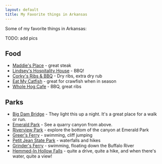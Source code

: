 ```yaml
---
layout: default
title: My Favorite things in Arkansas
---
```


Some of my favorite things in Arkansas:

TODO: add pics

## Food

- [Maddie's Place](https://goo.gl/maps/tTdxBEg7daQG4q1WA) - great steak
- [Lindsey's Hospitality House](https://g.page/Lindseybbq?share) - BBQ!
- [Corky's Ribs & BBQ](https://goo.gl/maps/VNqdW3eydJn3Xu4B9) - Dry ribs, extra dry rub
- [Eat My Catfish](https://goo.gl/maps/xxWbY7hpyLuiMTMc8) - great for crawfish when in season
- [Whole Hog Cafe](https://goo.gl/maps/YSQT6rcXMUcNrjG38) - BBQ, great ribs

## Parks

- [Big Dam Bridge](https://goo.gl/maps/6MtWDYdDvre6ydws6) - They light this up a night. It's a great place for a walk or run.
- [Emerald Park](https://goo.gl/maps/ETnkZhNiC9gnJyTP6) - See a quarry canyon from above.
- [Riverview Park](https://goo.gl/maps/mYYxk3WcEouypAze7) - explore the bottom of the canyon at Emerald Park
- [Greer's Ferry](https://goo.gl/maps/3ivV3QCAeKEXnujK9) - swimming, cliff jumping
- [Petit Jean State Park](https://goo.gl/maps/Snf2r8YA43zbSejJ9) - waterfalls and hikes
- [Grinder's Ferry](https://goo.gl/maps/RZAXfwmCGbBWT29W9) - swimming, floating down the Buffalo River
- [Hemmed-In Hollow Falls](https://goo.gl/maps/GkAu6kUryd1SxpPE7) - quite a drive, quite a hike, and when there's water, quite a view!

